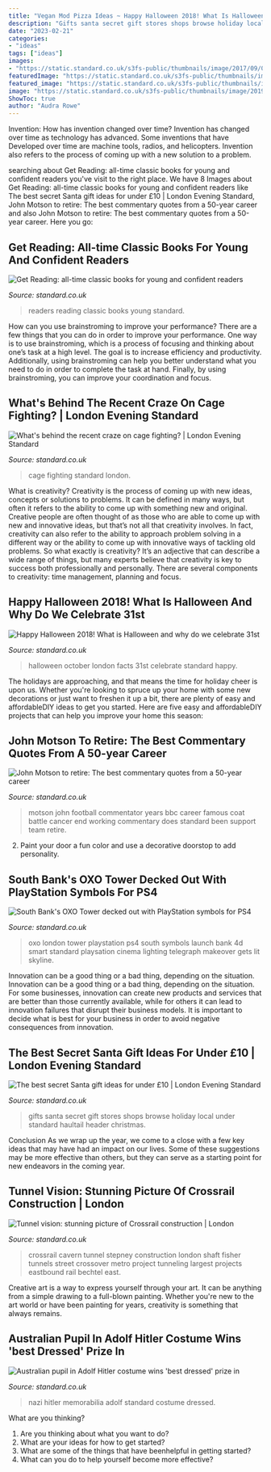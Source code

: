 ```yaml
---
title: "Vegan Mod Pizza Ideas ~ Happy Halloween 2018! What Is Halloween And Why Do We Celebrate 31st"
description: "Gifts santa secret gift stores shops browse holiday local under standard haultail header christmas"
date: "2023-02-21"
categories:
- "ideas"
tags: ["ideas"]
images:
- "https://static.standard.co.uk/s3fs-public/thumbnails/image/2017/09/05/17/strictlyembargomotson060917.jpg"
featuredImage: "https://static.standard.co.uk/s3fs-public/thumbnails/image/2013/05/17/10/crossrail.jpg"
featured_image: "https://static.standard.co.uk/s3fs-public/thumbnails/image/2019/10/08/16/Cage-fighting-ES-Mag-11-10-19-7.jpg"
image: "https://static.standard.co.uk/s3fs-public/thumbnails/image/2019/10/08/16/Cage-fighting-ES-Mag-11-10-19-7.jpg"
ShowToc: true
author: "Audra Rowe"
---
```



Invention: How has invention changed over time?
Invention has changed over time as technology has advanced. Some inventions that have Developed over time are machine tools, radios, and helicopters. Invention also refers to the process of coming up with a new solution to a problem.

	

		
searching about Get Reading: all-time classic books for young and confident readers you've visit to the right place. We have 8 Images about Get Reading: all-time classic books for young and confident readers like The best secret Santa gift ideas for under £10 | London Evening Standard, John Motson to retire: The best commentary quotes from a 50-year career and also John Motson to retire: The best commentary quotes from a 50-year career. Here you go:
		
    
## Get Reading: All-time Classic Books For Young And Confident Readers

<img loading=lazy src="https://static.standard.co.uk/s3fs-public/thumbnails/image/2013/05/23/10/Book-Layout---For-Younger-Readers-L.jpg" onerror="this.onerror=null;this.src='https://tse4.mm.bing.net/th?id=OIP.qlw_n3G174yz4mY5_g9bbwHaE8&amp;pid=15.1';" alt="Get Reading: all-time classic books for young and confident readers">

_Source: standard.co.uk_

>readers reading classic books young standard. 

	

How can you use brainstroming to improve your performance?
There are a few things that you can do in order to improve your performance. One way is to use brainstroming, which is a process of focusing and thinking about one’s task at a high level. The goal is to increase efficiency and productivity. Additionally, using brainstroming can help you better understand what you need to do in order to complete the task at hand. Finally, by using brainstroming, you can improve your coordination and focus.

    
## What&#039;s Behind The Recent Craze On Cage Fighting? | London Evening Standard

<img loading=lazy src="https://static.standard.co.uk/s3fs-public/thumbnails/image/2019/10/08/16/Cage-fighting-ES-Mag-11-10-19-7.jpg" onerror="this.onerror=null;this.src='https://tse4.mm.bing.net/th?id=OIP.2vJNOZnJTWMgejhyBipypQHaE7&amp;pid=15.1';" alt="What&#039;s behind the recent craze on cage fighting? | London Evening Standard">

_Source: standard.co.uk_

>cage fighting standard london. 

	

What is creativity?
Creativity is the process of coming up with new ideas, concepts or solutions to problems. It can be defined in many ways, but often it refers to the ability to come up with something new and original. Creative people are often thought of as those who are able to come up with new and innovative ideas, but that’s not all that creativity involves. In fact, creativity can also refer to the ability to approach problem solving in a different way or the ability to come up with innovative ways of tackling old problems.
So what exactly is creativity? It’s an adjective that can describe a wide range of things, but many experts believe that creativity is key to success both professionally and personally. There are several components to creativity: time management, planning and focus.

    
## Happy Halloween 2018! What Is Halloween And Why Do We Celebrate 31st

<img loading=lazy src="https://static.standard.co.uk/s3fs-public/thumbnails/image/2017/10/20/15/newspix2010b.jpg" onerror="this.onerror=null;this.src='https://tse4.mm.bing.net/th?id=OIP.VHwKRqfj2VPGe1MQ4r8nZwHaFC&amp;pid=15.1';" alt="Happy Halloween 2018! What is Halloween and why do we celebrate 31st">

_Source: standard.co.uk_

>halloween october london facts 31st celebrate standard happy. 

	

The holidays are approaching, and that means the time for holiday cheer is upon us. Whether you're looking to spruce up your home with some new decorations or just want to freshen it up a bit, there are plenty of easy and affordableDIY ideas to get you started. Here are five easy and affordableDIY projects that can help you improve your home this season: 

    
## John Motson To Retire: The Best Commentary Quotes From A 50-year Career

<img loading=lazy src="https://static.standard.co.uk/s3fs-public/thumbnails/image/2017/09/05/17/strictlyembargomotson060917.jpg" onerror="this.onerror=null;this.src='https://tse3.mm.bing.net/th?id=OIP.2tgSGaqSDUx61sscwbQTigHaE7&amp;pid=15.1';" alt="John Motson to retire: The best commentary quotes from a 50-year career">

_Source: standard.co.uk_

>motson john football commentator years bbc career famous coat battle cancer end working commentary does standard been support team retire. 

	

2. Paint your door a fun color and use a decorative doorstop to add personality.

    
## South Bank&#039;s OXO Tower Decked Out With PlayStation Symbols For PS4

<img loading=lazy src="https://www.standard.co.uk/s3fs-public/thumbnails/image/2013/11/14/17/oxo1.jpg" onerror="this.onerror=null;this.src='https://tse3.mm.bing.net/th?id=OIP.V_p3wwBnTmn-P4F_jTzPIgHaE8&amp;pid=15.1';" alt="South Bank&#039;s OXO Tower decked out with PlayStation symbols for PS4">

_Source: standard.co.uk_

>oxo london tower playstation ps4 south symbols launch bank 4d smart standard playsation cinema lighting telegraph makeover gets lit skyline. 

	

Innovation can be a good thing or a bad thing, depending on the situation.
Innovation can be a good thing or a bad thing, depending on the situation. For some businesses, innovation can create new products and services that are better than those currently available, while for others it can lead to innovation failures that disrupt their business models. It is important to decide what is best for your business in order to avoid negative consequences from innovation.

    
## The Best Secret Santa Gift Ideas For Under £10 | London Evening Standard

<img loading=lazy src="https://static.standard.co.uk/s3fs-public/thumbnails/image/2016/11/18/17/santa-header.jpg" onerror="this.onerror=null;this.src='https://tse3.mm.bing.net/th?id=OIP.FNjlIo5q5kL9ZtttypKe2gHaE8&amp;pid=15.1';" alt="The best secret Santa gift ideas for under £10 | London Evening Standard">

_Source: standard.co.uk_

>gifts santa secret gift stores shops browse holiday local under standard haultail header christmas. 

	

Conclusion
As we wrap up the year, we come to a close with a few key ideas that may have had an impact on our lives. Some of these suggestions may be more effective than others, but they can serve as a starting point for new endeavors in the coming year.

    
## Tunnel Vision: Stunning Picture Of Crossrail Construction | London

<img loading=lazy src="https://static.standard.co.uk/s3fs-public/thumbnails/image/2013/05/17/10/crossrail.jpg" onerror="this.onerror=null;this.src='https://tse4.mm.bing.net/th?id=OIP.6TK-1q9Wz7sNjEDjsdtMcwHaE8&amp;pid=15.1';" alt="Tunnel vision: stunning picture of Crossrail construction | London">

_Source: standard.co.uk_

>crossrail cavern tunnel stepney construction london shaft fisher tunnels street crossover metro project tunneling largest projects eastbound rail bechtel east. 

	

Creative art is a way to express yourself through your art. It can be anything from a simple drawing to a full-blown painting. Whether you're new to the art world or have been painting for years, creativity is something that always remains.

    
## Australian Pupil In Adolf Hitler Costume Wins &#039;best Dressed&#039; Prize In

<img loading=lazy src="https://www.standard.co.uk/s3fs-public/thumbnails/image/2016/09/09/07/naziuniform0909a.jpg" onerror="this.onerror=null;this.src='https://tse4.mm.bing.net/th?id=OIP.iTVhOCVzN5RJnmrHURTG6QHaE8&amp;pid=15.1';" alt="Australian pupil in Adolf Hitler costume wins &#039;best dressed&#039; prize in">

_Source: standard.co.uk_

>nazi hitler memorabilia adolf standard costume dressed. 

	

What are you thinking?
1. Are you thinking about what you want to do?
2. What are your ideas for how to get started? 
3. What are some of the things that have beenhelpful in getting started?
4. What can you do to help yourself become more effective?

